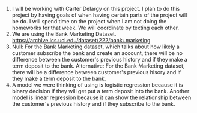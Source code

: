 1. I will be working with Carter Delargy on this project. I plan to do this project by having goals of when having certain parts of the project will be do. I will spend time on the project when I am not doing the homeworks for that week. We will coordinate by texting each other.
2. We are using the Bank Marketing Dataset. https://archive.ics.uci.edu/dataset/222/bank+marketing
3. Null: For the Bank Marketing dataset, which talks about how likely a customer subscribe the bank and create an account, there will be no difference between the customer's previous history and if they make a term deposit to the bank.
Alternative: For the Bank Marketing dataset, there will be a difference between customer's previous hisory and if they make a term deposit to the bank.
4. A model we were thinking of using is logistic regression because it is binary decision if they will get put a term deposit into the bank. Another model is linear regression because it can show the relationship between the customer's previous history and if they subscribe to the bank.